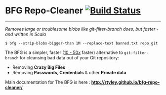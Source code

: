 BFG Repo-Cleaner [![Build Status](https://travis-ci.org/rtyley/bfg-repo-cleaner.png)](https://travis-ci.org/rtyley/bfg-repo-cleaner)
================
* * *
_Removes large or troublesome blobs like git-filter-branch does, but faster - and written in Scala_


```
$ bfg --strip-blobs-bigger-than 1M --replace-text banned.txt repo.git
```

The BFG is a simpler, faster ([10 - 50x](https://docs.google.com/spreadsheet/ccc?key=0AsR1d5Zpes8HdER3VGU1a3dOcmVHMmtzT2dsS2xNenc) faster)
alternative to `git-filter-branch` for cleansing bad data out of your Git repository:

* Removing **Crazy Big Files**
* Removing **Passwords, Credentials** & other **Private data**

Main documentation for The BFG is here : **http://rtyley.github.io/bfg-repo-cleaner/**
